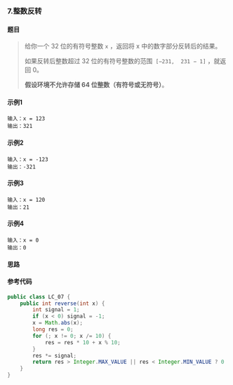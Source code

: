 ### 7.整数反转

#### 题目

> 给你一个 32 位的有符号整数 `x` ，返回将 x 中的数字部分反转后的结果。
>
> 如果反转后整数超过 32 位的有符号整数的范围` [−231,  231 − 1]` ，就返回 0。
>
> **假设环境不允许存储 64 位整数（有符号或无符号）**。



#### 示例1

```
输入：x = 123
输出：321
```

#### 示例2

```
输入：x = -123
输出：-321
```

#### 示例3

```
输入：x = 120
输出：21
```

#### 示例4

```
输入：x = 0
输出：0
```



#### 思路





#### 参考代码

```java
public class LC_07 {
    public int reverse(int x) {
        int signal = 1;
        if (x < 0) signal = -1;
        x = Math.abs(x);
        long res = 0;
        for (; x != 0; x /= 10) {
            res = res * 10 + x % 10;
        }
        res *= signal;
        return res > Integer.MAX_VALUE || res < Integer.MIN_VALUE ? 0 : (int) res;    //检查是否越界
    }
}

```
